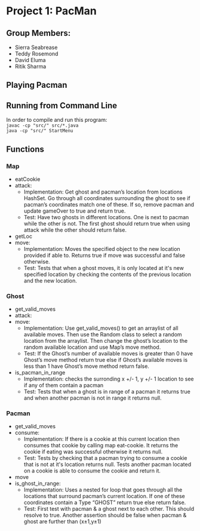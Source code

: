 
# Project 1: PacMan

## Group Members:
  * Sierra Seabrease 
  * Teddy Rosemond 
  * David Eluma
  * Ritik Sharma

## Playing Pacman

## Running from Command Line
In order to compile and run this program: <br/>
``javac -cp "src/" src/*.java``  <br/>
``java -cp "src/" StartMenu``

## Functions

  ### Map
  * eatCookie
  * attack:
    - Implementation: Get ghost and pacman’s location from locations HashSet. Go through all coordinates surrounding the ghost to see if pacman’s coordinates
  match one of these. If so, remove pacman and update gameOver to true and return true.
    - Test: Have two ghosts in different locations. One is next to pacman while the other is not. The first ghost should return true when using attack while 
  the other should return false.
  * getLoc
  * move:
    - Implementation: Moves the specified object to the new location provided if able to. Returns true if move was successful and false otherwise. 
    - Test: Tests that when a ghost moves, it is only located at it's new specified location by checking the contents of the previous location and the new location. 

  ### Ghost
  * get_valid_moves
  * attack:
  * move:
    - Implementation: Use get_valid_moves() to get an arraylist of all available moves. Then use the Random class to select a random location from the arraylist.
    Then change the ghost’s location to the random available location and use Map’s move method.
    - Test: If the Ghost’s number of available moves is greater than 0 have Ghost’s move method return true else 
    if Ghost’s available moves is less than 1 have Ghost’s move method return false.
  * is_pacman_in_range
    - Implementation: checks the surronding x +/- 1, y +/- 1 location to see if any of them contain a pacman
    - Test: Tests that when a ghost is in range of a pacman it returns true and when another pacman is not in range it returns null. 

  ### Pacman 
  * get_valid_moves
  * consume:
    - Implementation: If there is a cookie at this current location then consumes that cookie by calling map eat-cookie. It returns the cookie if eating was successful otherwise it returns null. 
    - Test: Tests by checking that a pacman trying to consume a cookie that is not at it's location returns null. Tests another pacman located on a cookie is able to consume the cookie and return it. 
  * move
  * is_ghost_in_range:
    - Implementation: Uses a nested for loop that goes through all the locations that surround pacman’s current location. 
    If one of these coordinates contain a Type “GHOST” return true else return false.
    - Test: First test with pacman & a ghost next to each other. This should resolve to true. 
    Another assertion should be false when pacman & ghost are further than (x±1,y±1)

